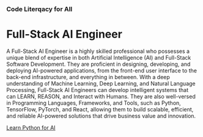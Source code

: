 ### Code Literqacy for All
# Full-Stack AI Engineer
A Full-Stack AI Engineer is a highly skilled professional who possesses a unique blend of expertise in both Artificial Intelligence (AI) and Full-Stack Software Development. They are proficient in designing, developing, and deploying AI-powered applications, from the front-end user interface to the back-end infrastructure, and everything in between. With a deep understanding of Machine Learning, Deep Learning, and Natural Language Processing, Full-Stack AI Engineers can develop intelligent systems that can LEARN, REASON, and Interact with Humans. They are also well-versed in Programming Languages, Frameworks, and Tools, such as Python, TensorFlow, PyTorch, and React, allowing them to build scalable, efficient, and reliable AI-powered solutions that drive business value and innovation.

[Learn Python for AI](./Courses/Introduction_to_Python_Programming/Readme.md)
